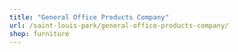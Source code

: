 ```yaml
---
title: "General Office Products Company"
url: /saint-louis-park/general-office-products-company/
shop: furniture
---
```

